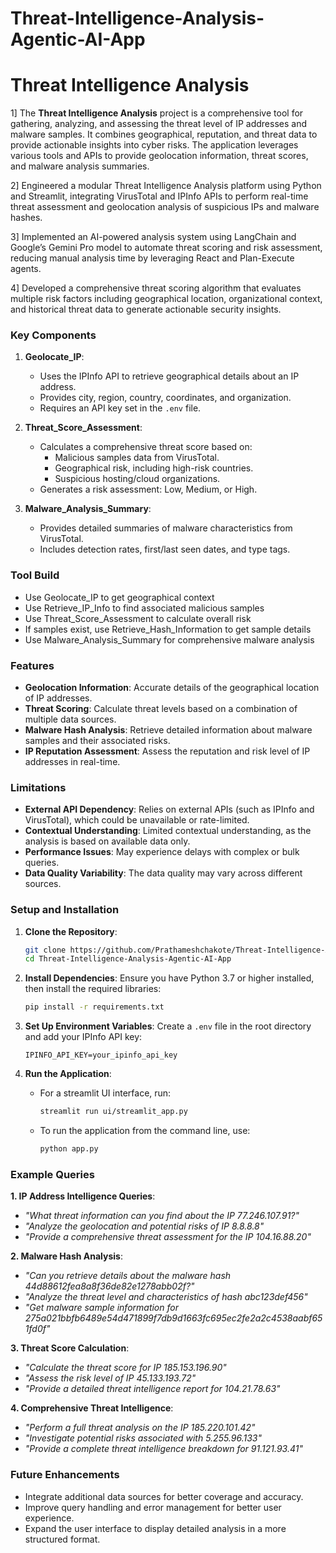 # Threat-Intelligence-Analysis-Agentic-AI-App

# Threat Intelligence Analysis

1] The **Threat Intelligence Analysis** project is a comprehensive tool for gathering, analyzing, and assessing the threat level of IP addresses and malware samples. It combines geographical, reputation, and threat data to provide actionable insights into cyber risks. The application leverages various tools and APIs to provide geolocation information, threat scores, and malware analysis summaries.

 2] Engineered a modular Threat Intelligence Analysis platform using Python and Streamlit, integrating VirusTotal
and IPInfo APIs to perform real-time threat assessment and geolocation analysis of suspicious IPs and malware
hashes.

 3] Implemented an AI-powered analysis system using LangChain and Google’s Gemini Pro model to automate threat
scoring and risk assessment, reducing manual analysis time by leveraging React and Plan-Execute agents.

4] Developed a comprehensive threat scoring algorithm that evaluates multiple risk factors including geographical
location, organizational context, and historical threat data to generate actionable security insights.

### Key Components

1. **Geolocate_IP**: 
   - Uses the IPInfo API to retrieve geographical details about an IP address.
   - Provides city, region, country, coordinates, and organization.
   - Requires an API key set in the `.env` file.

2. **Threat_Score_Assessment**: 
   - Calculates a comprehensive threat score based on:
     - Malicious samples data from VirusTotal.
     - Geographical risk, including high-risk countries.
     - Suspicious hosting/cloud organizations.
   - Generates a risk assessment: Low, Medium, or High.

3. **Malware_Analysis_Summary**: 
   - Provides detailed summaries of malware characteristics from VirusTotal.
   - Includes detection rates, first/last seen dates, and type tags.
  
### Tool Build

- Use Geolocate_IP to get geographical context
- Use Retrieve_IP_Info to find associated malicious samples
- Use Threat_Score_Assessment to calculate overall risk
- If samples exist, use Retrieve_Hash_Information to get sample details
- Use Malware_Analysis_Summary for comprehensive malware analysis


### Features

- **Geolocation Information**: Accurate details of the geographical location of IP addresses.
- **Threat Scoring**: Calculate threat levels based on a combination of multiple data sources.
- **Malware Hash Analysis**: Retrieve detailed information about malware samples and their associated risks.
- **IP Reputation Assessment**: Assess the reputation and risk level of IP addresses in real-time.

### Limitations

- **External API Dependency**: Relies on external APIs (such as IPInfo and VirusTotal), which could be unavailable or rate-limited.
- **Contextual Understanding**: Limited contextual understanding, as the analysis is based on available data only.
- **Performance Issues**: May experience delays with complex or bulk queries.
- **Data Quality Variability**: The data quality may vary across different sources.

### Setup and Installation

1. **Clone the Repository**:
   ```bash
   git clone https://github.com/Prathameshchakote/Threat-Intelligence-Analysis-Agentic-AI-App.git
   cd Threat-Intelligence-Analysis-Agentic-AI-App
   ```

2. **Install Dependencies**:
   Ensure you have Python 3.7 or higher installed, then install the required libraries:
   ```bash
   pip install -r requirements.txt
   ```

3. **Set Up Environment Variables**:
   Create a `.env` file in the root directory and add your IPInfo API key:
   ```
   IPINFO_API_KEY=your_ipinfo_api_key
   ```

4. **Run the Application**:
   - For a streamlit UI interface, run:
     ```bash
     streamlit run ui/streamlit_app.py
     ```
   - To run the application from the command line, use:
     ```bash
     python app.py
     ```

### Example Queries

**1. IP Address Intelligence Queries**:
- *"What threat information can you find about the IP 77.246.107.91?"*
- *"Analyze the geolocation and potential risks of IP 8.8.8.8"*
- *"Provide a comprehensive threat assessment for the IP 104.16.88.20"*

**2. Malware Hash Analysis**:
- *"Can you retrieve details about the malware hash 44d88612fea8a8f36de82e1278abb02f?"*
- *"Analyze the threat level and characteristics of hash abc123def456"*
- *"Get malware sample information for 275a021bbfb6489e54d471899f7db9d1663fc695ec2fe2a2c4538aabf651fd0f"*

**3. Threat Score Calculation**:
- *"Calculate the threat score for IP 185.153.196.90"*
- *"Assess the risk level of IP 45.133.193.72"*
- *"Provide a detailed threat intelligence report for 104.21.78.63"*

**4. Comprehensive Threat Intelligence**:
- *"Perform a full threat analysis on the IP 185.220.101.42"*
- *"Investigate potential risks associated with 5.255.96.133"*
- *"Provide a complete threat intelligence breakdown for 91.121.93.41"*

### Future Enhancements

- Integrate additional data sources for better coverage and accuracy.
- Improve query handling and error management for better user experience.
- Expand the user interface to display detailed analysis in a more structured format.
